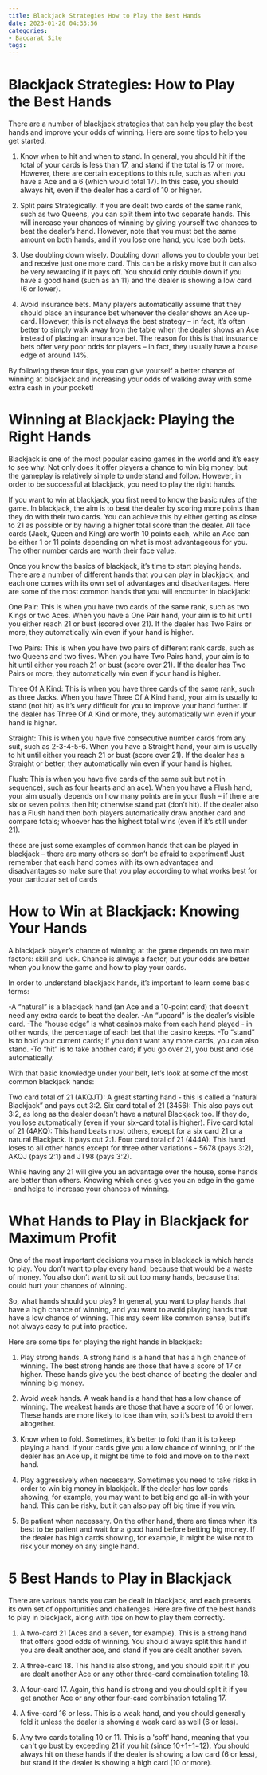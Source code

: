 ```yaml
---
title: Blackjack Strategies How to Play the Best Hands 
date: 2023-01-20 04:33:56
categories:
- Baccarat Site
tags:
---
```



#  Blackjack Strategies: How to Play the Best Hands 

There are a number of blackjack strategies that can help you play the best hands and improve your odds of winning. Here are some tips to help you get started.

1. Know when to hit and when to stand. In general, you should hit if the total of your cards is less than 17, and stand if the total is 17 or more. However, there are certain exceptions to this rule, such as when you have a Ace and a 6 (which would total 17). In this case, you should always hit, even if the dealer has a card of 10 or higher.

2. Split pairs Strategically. If you are dealt two cards of the same rank, such as two Queens, you can split them into two separate hands. This will increase your chances of winning by giving yourself two chances to beat the dealer’s hand. However, note that you must bet the same amount on both hands, and if you lose one hand, you lose both bets.

3. Use doubling down wisely. Doubling down allows you to double your bet and receive just one more card. This can be a risky move but it can also be very rewarding if it pays off. You should only double down if you have a good hand (such as an 11) and the dealer is showing a low card (6 or lower).

4. Avoid insurance bets. Many players automatically assume that they should place an insurance bet whenever the dealer shows an Ace up-card. However, this is not always the best strategy – in fact, it’s often better to simply walk away from the table when the dealer shows an Ace instead of placing an insurance bet. The reason for this is that insurance bets offer very poor odds for players – in fact, they usually have a house edge of around 14%.

By following these four tips, you can give yourself a better chance of winning at blackjack and increasing your odds of walking away with some extra cash in your pocket!

#  Winning at Blackjack: Playing the Right Hands 

Blackjack is one of the most popular casino games in the world and it’s easy to see why. Not only does it offer players a chance to win big money, but the gameplay is relatively simple to understand and follow. However, in order to be successful at blackjack, you need to play the right hands.

If you want to win at blackjack, you first need to know the basic rules of the game. In blackjack, the aim is to beat the dealer by scoring more points than they do with their two cards. You can achieve this by either getting as close to 21 as possible or by having a higher total score than the dealer. All face cards (Jack, Queen and King) are worth 10 points each, while an Ace can be either 1 or 11 points depending on what is most advantageous for you. The other number cards are worth their face value.

Once you know the basics of blackjack, it’s time to start playing hands. There are a number of different hands that you can play in blackjack, and each one comes with its own set of advantages and disadvantages. Here are some of the most common hands that you will encounter in blackjack:

One Pair: This is when you have two cards of the same rank, such as two Kings or two Aces. When you have a One Pair hand, your aim is to hit until you either reach 21 or bust (scored over 21). If the dealer has Two Pairs or more, they automatically win even if your hand is higher.

Two Pairs: This is when you have two pairs of different rank cards, such as two Queens and two fives. When you have Two Pairs hand, your aim is to hit until either you reach 21 or bust (score over 21). If the dealer has Two Pairs or more, they automatically win even if your hand is higher.

Three Of A Kind: This is when you have three cards of the same rank, such as three Jacks. When you have Three Of A Kind hand, your aim is usually to stand (not hit) as it’s very difficult for you to improve your hand further. If the dealer has Three Of A Kind or more, they automatically win even if your hand is higher.

Straight: This is when you have five consecutive number cards from any suit, such as 2-3-4-5-6. When you have a Straight hand, your aim is usually to hit until either you reach 21 or bust (score over 21). If the dealer has a Straight or better, they automatically win even if your hand is higher.

Flush: This is when you have five cards of the same suit but not in sequence), such as four hearts and an ace). When you have a Flush hand, your aim usually depends on how many points are in your flush – if there are six or seven points then hit; otherwise stand pat (don’t hit). If the dealer also has a Flush hand then both players automatically draw another card and compare totals; whoever has the highest total wins (even if it’s still under 21). 

 

  these are just some examples of common hands that can be played in blackjack – there are many others so don’t be afraid to experiment! Just remember that each hand comes with its own advantages and disadvantages so make sure that you play according to what works best for your particular set of cards

#  How to Win at Blackjack: Knowing Your Hands 

A blackjack player’s chance of winning at the game depends on two main factors: skill and luck. Chance is always a factor, but your odds are better when you know the game and how to play your cards. 

In order to understand blackjack hands, it’s important to learn some basic terms: 

-A “natural” is a blackjack hand (an Ace and a 10-point card) that doesn’t need any extra cards to beat the dealer. 
-An “upcard” is the dealer’s visible card. 
-The “house edge” is what casinos make from each hand played - in other words, the percentage of each bet that the casino keeps. 
-To “stand” is to hold your current cards; if you don’t want any more cards, you can also stand. 
-To “hit” is to take another card; if you go over 21, you bust and lose automatically. 

With that basic knowledge under your belt, let’s look at some of the most common blackjack hands: 

Two card total of 21 (AKQJT): A great starting hand - this is called a “natural Blackjack” and pays out 3:2. 
Six card total of 21 (3456): This also pays out 3:2, as long as the dealer doesn’t have a natural Blackjack too. If they do, you lose automatically (even if your six-card total is higher). 
Five card total of 21 (4AKQ): This hand beats most others, except for a six card 21 or a natural Blackjack. It pays out 2:1. 
Four card total of 21 (444A): This hand loses to all other hands except for three other variations - 5678 (pays 3:2), AKQJ (pays 2:1) and JT98 (pays 3:2).

While having any 21 will give you an advantage over the house, some hands are better than others. Knowing which ones gives you an edge in the game - and helps to increase your chances of winning.

#  What Hands to Play in Blackjack for Maximum Profit 

One of the most important decisions you make in blackjack is which hands to play. You don’t want to play every hand, because that would be a waste of money. You also don’t want to sit out too many hands, because that could hurt your chances of winning.

So, what hands should you play? In general, you want to play hands that have a high chance of winning, and you want to avoid playing hands that have a low chance of winning. This may seem like common sense, but it’s not always easy to put into practice.

Here are some tips for playing the right hands in blackjack: 

1. Play strong hands. A strong hand is a hand that has a high chance of winning. The best strong hands are those that have a score of 17 or higher. These hands give you the best chance of beating the dealer and winning big money.

2. Avoid weak hands. A weak hand is a hand that has a low chance of winning. The weakest hands are those that have a score of 16 or lower. These hands are more likely to lose than win, so it’s best to avoid them altogether.

3. Know when to fold. Sometimes, it’s better to fold than it is to keep playing a hand. If your cards give you a low chance of winning, or if the dealer has an Ace up, it might be time to fold and move on to the next hand.

4. Play aggressively when necessary. Sometimes you need to take risks in order to win big money in blackjack. If the dealer has low cards showing, for example, you may want to bet big and go all-in with your hand. This can be risky, but it can also pay off big time if you win.

5. Be patient when necessary. On the other hand, there are times when it’s best to be patient and wait for a good hand before betting big money. If the dealer has high cards showing, for example, it might be wise not to risk your money on any single hand.

#  5 Best Hands to Play in Blackjack

There are various hands you can be dealt in blackjack, and each presents its own set of opportunities and challenges. Here are five of the best hands to play in blackjack, along with tips on how to play them correctly.

1. A two-card 21 (Aces and a seven, for example). This is a strong hand that offers good odds of winning. You should always split this hand if you are dealt another ace, and stand if you are dealt another seven.

2. A three-card 18. This hand is also strong, and you should split it if you are dealt another Ace or any other three-card combination totaling 18.

3. A four-card 17. Again, this hand is strong and you should split it if you get another Ace or any other four-card combination totaling 17.

4. A five-card 16 or less. This is a weak hand, and you should generally fold it unless the dealer is showing a weak card as well (6 or less).

5. Any two cards totaling 10 or 11. This is a 'soft' hand, meaning that you can't go bust by exceeding 21 if you hit (since 10+1+1=12). You should always hit on these hands if the dealer is showing a low card (6 or less), but stand if the dealer is showing a high card (10 or more).